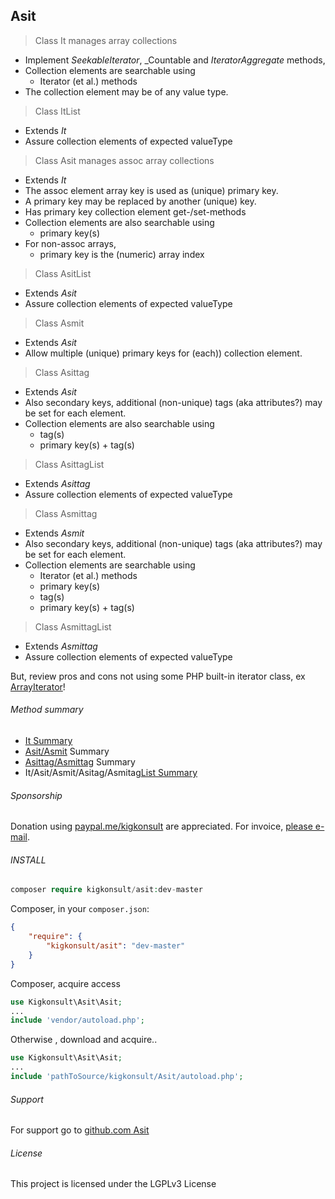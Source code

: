 [comment]: # (This file is part of Asit, manages array collections. Copyright 2020 Kjell-Inge Gustafsson, kigkonsult, All rights reserved, licence LGPL 3.0)

## Asit

> Class It manages array collections
* Implement _SeekableIterator_, _Countable and _IteratorAggregate_ methods,
* Collection elements are searchable using
  * Iterator (et al.) methods
* The collection element may be of any value type.

>Class ItList
* Extends _It_
* Assure collection elements of expected valueType 

> Class Asit manages assoc array collections
* Extends _It_ 
* The assoc element array key is used as (unique) primary key.
* A primary key may be replaced by another (unique) key.
* Has primary key collection element get-/set-methods
* Collection elements are also searchable using
  * primary key(s)
* For non-assoc arrays,
  * primary key is the (numeric) array index

>Class AsitList
* Extends _Asit_
* Assure collection elements of expected valueType
 
> Class Asmit
* Extends _Asit_
* Allow multiple (unique) primary keys for (each)) collection element.

>Class Asittag
* Extends _Asit_
* Also secondary keys, additional (non-unique) tags (aka attributes?) may be set for each element.
* Collection elements are also searchable using
  * tag(s)
  * primary key(s) + tag(s)

>Class AsittagList
* Extends _Asittag_
* Assure collection elements of expected valueType 

>Class Asmittag
* Extends _Asmit_
* Also secondary keys, additional (non-unique) tags (aka attributes?) may be set for each element.
* Collection elements are searchable using
  * Iterator (et al.) methods
  * primary key(s)
  * tag(s)
  * primary key(s) + tag(s)

>Class AsmittagList
* Extends _Asmittag_
* Assure collection elements of expected valueType 

But, review pros and cons not using some PHP built-in iterator class, ex [ArrayIterator]!

###### Method summary
* [It Summary] 
* [Asit/Asmit] Summary 
* [Asittag/Asmittag] Summary
* It/Asit/Asmit/Asitag/Asmitag[List Summary]

###### Sponsorship

Donation using <a href="https://paypal.me/kigkonsult?locale.x=en_US" rel="nofollow">paypal.me/kigkonsult</a> are appreciated. 
For invoice, <a href="mailto:ical@kigkonsult.se">please e-mail</a>.

###### INSTALL

``` php
composer require kigkonsult/asit:dev-master
```

Composer, in your `composer.json`:

``` json
{
    "require": {
        "kigkonsult/asit": "dev-master"
    }
}
```

Composer, acquire access
``` php
use Kigkonsult\Asit\Asit;
...
include 'vendor/autoload.php';
```

Otherwise , download and acquire..

``` php
use Kigkonsult\Asit\Asit;
...
include 'pathToSource/kigkonsult/Asit/autoload.php';
```


###### Support

For support go to [github.com Asit]


###### License

This project is licensed under the LGPLv3 License


[ArrayIterator]:https://www.php.net/manual/en/class.arrayiterator
[Asit/Asmit]:docs/AsitSummary.md
[Asittag/Asmittag]:docs/AsittagSummary.md
[Composer]:https://getcomposer.org/
[github.com Asit]:https://github.com/iCalcreator/Asit
[It Summary]:docs/ItSummary.md
[List Summary]:docs/ListSummary.md
